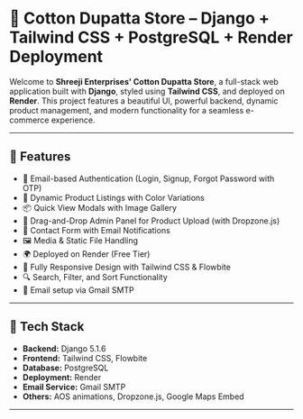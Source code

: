 # 🧵 Cotton Dupatta Store – Django + Tailwind CSS + PostgreSQL + Render Deployment

Welcome to **Shreeji Enterprises' Cotton Dupatta Store**, a full-stack web application built with **Django**, styled using **Tailwind CSS**, and deployed on **Render**. This project features a beautiful UI, powerful backend, dynamic product management, and modern functionality for a seamless e-commerce experience.

---

## 🌟 Features

- 🔐 Email-based Authentication (Login, Signup, Forgot Password with OTP)
- 🧵 Dynamic Product Listings with Color Variations
- 📦 Quick View Modals with Image Gallery
- 🎨 Drag-and-Drop Admin Panel for Product Upload (with Dropzone.js)
- 💌 Contact Form with Email Notifications
- 🖼️ Media & Static File Handling
- 🌍 Deployed on Render (Free Tier)
- 📱 Fully Responsive Design with Tailwind CSS & Flowbite
- 🔍 Search, Filter, and Sort Functionality
- 📧 Email setup via Gmail SMTP

---

## 🚀 Tech Stack

- **Backend:** Django 5.1.6
- **Frontend:** Tailwind CSS, Flowbite
- **Database:** PostgreSQL
- **Deployment:** Render
- **Email Service:** Gmail SMTP
- **Others:** AOS animations, Dropzone.js, Google Maps Embed

---


